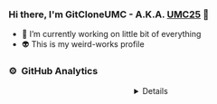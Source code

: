 ### Hi there, I'm GitCloneUMC - A.K.A. [UMC25][website] 👋

- 🔭 I’m currently working on little bit of everything
- :alien: This is my weird-works profile 

### ⚙️ &nbsp;GitHub Analytics

<details align="center">
<a href="https://github.com/cloneumc">
  <img src="https://github-readme-stats-eight-theta.vercel.app/api?username=cloneumc&show_icons=true&theme=radical&include_all_commits=true&count_private=true"/>
  <img src="https://github-readme-stats-eight-theta.vercel.app/api/top-langs/?username=cloneumc&layout=compact&langs_count=8&theme=radical"/>
</a>
</details>

[website]: https://github.com/UMC25

